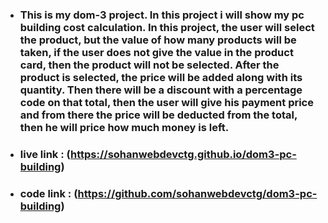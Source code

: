 * ### This is my dom-3 project. In this project i will show my pc building cost calculation. In this project, the user will select the product, but the value of how many products will be taken, if the user does not give the value in the product card, then the product will not be selected. After the product is selected, the price will be added along with its quantity. Then there will be a discount with a percentage code on that total, then the user will give his payment price and from there the price will be deducted from the total, then he will price how much money is left.

* ### live link : (https://sohanwebdevctg.github.io/dom3-pc-building)
* ### code link : (https://github.com/sohanwebdevctg/dom3-pc-building)